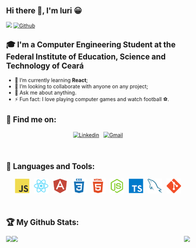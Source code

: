 ## Hi there 👋, I'm Iuri 😀
![](https://visitor-badge.laobi.icu/badge?page_id=fcoiuri.fcoiuri) [![Github](https://img.shields.io/github/followers/fcoiuri?label=Followers&logo=Github)](https://github.com/fcoiuri)




## 🎓 I'm a Computer Engineering Student at the Federal Institute of Education, Science and Technology of Ceará

- 🌱 I’m currently learning **React**;
- 👯 I’m looking to collaborate with anyone on any project;
- 💬 Ask me about anything.
- ⚡ Fun fact: I love playing computer games and watch football ⚽.

## :email: Find me on:

<p align="center">
 <a href="https://www.linkedin.com/in/fcoiuri/" target="_blank" rel="noopener noreferrer"> <img src="https://upload.wikimedia.org/wikipedia/commons/c/ca/LinkedIn_logo_initials.png" alt="Linkedin" height="40" style="vertical-align:top; margin:4px"></a>
 <a href="mailto:fcoiuri@gmail.com"> <img src="https://upload.wikimedia.org/wikipedia/commons/7/7e/Gmail_icon_%282020%29.svg" alt="Gmail" height="38" style="vertical-align:top; margin:4px"></a> 
</p>
<br/>


## 🧰 Languages and Tools:
<p align="center">
<a href="https://developer.mozilla.org/en-US/docs/Web/JavaScript" target="_blank" rel="noopener noreferrer"> <img src="https://raw.githubusercontent.com/devicons/devicon/master/icons/javascript/javascript-original.svg" alt="JavaScript" height="40" style="vertical-align:top; margin:4px"></a>
<a href="https://reactjs.org" target="_blank" rel="noopener noreferrer"> <img src="https://raw.githubusercontent.com/devicons/devicon/master/icons/react/react-original.svg" alt="React" height="40" style="vertical-align:top; margin:4px"></a>
<a href="https://angular.io" target="_blank" rel="noopener noreferrer"> <img src="https://raw.githubusercontent.com/devicons/devicon/master/icons/angularjs/angularjs-plain.svg" alt="Angular" height="40" style="vertical-align:top; margin:4px"></a>
<a href="https://www.w3schools.com/css/" target="_blank" rel="noopener noreferrer"> <img src="https://raw.githubusercontent.com/devicons/devicon/master/icons/css3/css3-plain-wordmark.svg" alt="CSS" height="40" style="vertical-align:top; margin:4px"></a>
<a href="https://www.w3schools.com/html/" target="_blank" rel="noopener noreferrer"> <img src="https://raw.githubusercontent.com/devicons/devicon/master/icons/html5/html5-plain-wordmark.svg" alt="HTML" height="40" style="vertical-align:top; margin:4px"></a>
<a href="https://nodejs.org" target="_blank" rel="noopener noreferrer"> <img src="https://raw.githubusercontent.com/devicons/devicon/master/icons/nodejs/nodejs-plain.svg" alt="NodeJS" height="40" style="vertical-align:top; margin:4px"></a>
<a href="https://www.typescriptlang.org" target="_blank" rel="noopener noreferrer"> <img src="https://raw.githubusercontent.com/devicons/devicon/master/icons/typescript/typescript-plain.svg" alt="TypeScript" height="40" style="vertical-align:top; margin:4px"></a>
<a href="https://www.mysql.com" target="_blank" rel="noopener noreferrer"> <img src="https://raw.githubusercontent.com/devicons/devicon/master/icons/mysql/mysql-plain.svg" alt="MySQL" height="40" style="vertical-align:top; margin:4px"></a>
<a href="https://git-scm.com" target="_blank" rel="noopener noreferrer"> <img src="https://raw.githubusercontent.com/devicons/devicon/master/icons/git/git-plain.svg" alt="Git" height="40" style="vertical-align:top; margin:4px"></a>


</p>

<br/>

## :trophy: My Github Stats:

<div>
<a href="https://github-readme-stats.vercel.app/api?username=fcoiuri&theme=tokyonight">
  <img  align="left" src="https://github-readme-stats.vercel.app/api?username=fcoiuri&count_private=true&show_icons=true&theme=tokyonight" />
</a>
<a href="https://github-readme-stats.vercel.app/api/top-langs/?username=fcoiuri&hide=php&theme=tokyonight">
  <img align="right" src="https://github-readme-stats.vercel.app/api/top-langs/?username=fcoiuri&hide=php&theme=tokyonight" />
</a>
<a href="https://github-readme-streak-stats.herokuapp.com?user=fcoiuri&theme=tokyonight&date_format=M%20j%5B%2C%20Y%5D">
  <img align="left" src="https://github-readme-streak-stats.herokuapp.com?user=fcoiuri&theme=tokyonight&date_format=M%20j%5B%2C%20Y%5D" />
</a>
</div>
